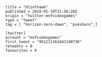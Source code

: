 ```
title = "Glinthawk"
published = 2018-01-10T21:56:28Z
origin = "twitter-mnfvideogames"
type = "tweet"
tag = [ "horizon-zero-dawn", "ps4share",]

[twitter]
account = "mnfvideogames"
first_tweet = "951211161441140738"
retweets = 0
favourites = 0
```

<p class='image'><img src='https://mnf.m17s.net/2018/01/10/DTNhgXoWsAAG5le.jpg' alt=''></p>

